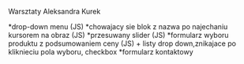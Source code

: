 Warsztaty
Aleksandra Kurek


*drop-down menu (JS)
*chowajacy sie blok z nazwa po najechaniu kursorem na obraz (JS)
*przesuwany slider (JS)
*formularz wyboru produktu z podsumowaniem ceny (JS) + listy drop down,znikajace po kliknieciu pola wyboru, checkbox
*formularz kontaktowy
